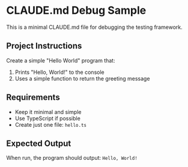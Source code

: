 # CLAUDE.md Debug Sample

This is a minimal CLAUDE.md file for debugging the testing framework.

## Project Instructions

Create a simple "Hello World" program that:
1. Prints "Hello, World!" to the console
2. Uses a simple function to return the greeting message

## Requirements

- Keep it minimal and simple
- Use TypeScript if possible
- Create just one file: `hello.ts`

## Expected Output

When run, the program should output: `Hello, World!`